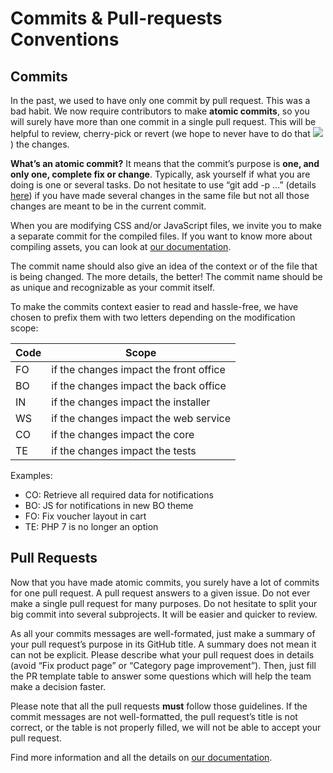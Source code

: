# Commits & Pull-requests Conventions

## Commits <a href="#commits-and-pull-requestsconventions-commits" id="commits-and-pull-requestsconventions-commits"></a>

In the past, we used to have only one commit by pull request. This was a bad habit. We now require contributors to make **atomic commits**, so you will surely have more than one commit in a single pull request. This will be helpful to review, cherry-pick or revert (we hope to never have to do that ![](https://assets.github.com/images/icons/emoji/unicode/1f609.png) ) the changes.

**What’s an atomic commit?** It means that the commit’s purpose is **one, and only one, complete fix or change**. Typically, ask yourself if what you are doing is one or several tasks. Do not hesitate to use “git add -p …” (details [here](https://git-scm.com/book/en/v2/Git-Tools-Interactive-Staging)) if you have made several changes in the same file but not all those changes are meant to be in the current commit.

When you are modifying CSS and/or JavaScript files, we invite you to make a separate commit for the compiled files. If you want to know more about compiling assets, you can look at [our documentation](https://github.com/PrestaShop/docs/blob/master/themes/assets/assets.rst).

The commit name should also give an idea of the context or of the file that is being changed. The more details, the better! The commit name should be as unique and recognizable as your commit itself.

To make the commits context easier to read and hassle-free, we have chosen to prefix them with two letters depending on the modification scope:

| Code | Scope                                  |
| ---- | -------------------------------------- |
| FO   | if the changes impact the front office |
| BO   | if the changes impact the back office  |
| IN   | if the changes impact the installer    |
| WS   | if the changes impact the web service  |
| CO   | if the changes impact the core         |
| TE   | if the changes impact the tests        |

Examples:

* CO: Retrieve all required data for notifications
* BO: JS for notifications in new BO theme
* FO: Fix voucher layout in cart
* TE: PHP 7 is no longer an option

## Pull Requests <a href="#commits-and-pull-requestsconventions-pullrequests" id="commits-and-pull-requestsconventions-pullrequests"></a>

Now that you have made atomic commits, you surely have a lot of commits for one pull request. A pull request answers to a given issue. Do not ever make a single pull request for many purposes. Do not hesitate to split your big commit into several subprojects. It will be easier and quicker to review.

As all your commits messages are well-formated, just make a summary of your pull request’s purpose in its GitHub title. A summary does not mean it can not be explicit. Please describe what your pull request does in details (avoid “Fix product page” or “Category page improvement”). Then, just fill the PR template table to answer some questions which will help the team make a decision faster.

Please note that all the pull requests **must** follow those guidelines. If the commit messages are not well-formatted, the pull request’s title is not correct, or the table is not properly filled, we will not be able to accept your pull request.

Find more information and all the details on [our documentation](../contributing-to-prestashop/how-to-write-a-commit-message.md).

